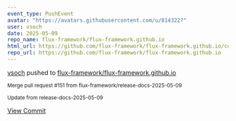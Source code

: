 ```yaml
---
event_type: PushEvent
avatar: "https://avatars.githubusercontent.com/u/814322?"
user: vsoch
date: 2025-05-09
repo_name: flux-framework/flux-framework.github.io
html_url: https://github.com/flux-framework/flux-framework.github.io/commit/5cd01dd61792bef3b1170cc394b162e2b2ab3878
repo_url: https://github.com/flux-framework/flux-framework.github.io
---
```


<a href='https://github.com/vsoch' target='_blank'>vsoch</a> pushed to <a href='https://github.com/flux-framework/flux-framework.github.io' target='_blank'>flux-framework/flux-framework.github.io</a>

<small>Merge pull request #151 from flux-framework/release-docs-2025-05-09

Update from release-docs-2025-05-09</small>

<a href='https://github.com/flux-framework/flux-framework.github.io/commit/5cd01dd61792bef3b1170cc394b162e2b2ab3878' target='_blank'>View Commit</a>